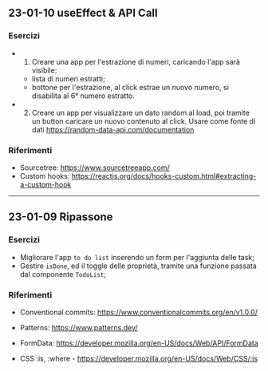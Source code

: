## 23-01-10 useEffect & API Call

### Esercizi
- 1) Creare una app per l'estrazione di numeri, caricando l'app sarà visibile:
    - lista di numeri estratti;
    - bottone per l'estrazione, al click estrae un nuovo numero, si disabilita al 6° numero estratto.

- 2) Creare un app per visualizzare un dato random al load, poi tramite un button caricare un nuovo contenuto al click. Usare come fonte di dati https://random-data-api.com/documentation


### Riferimenti
- Sourcetree: https://www.sourcetreeapp.com/
- Custom hooks: https://reactjs.org/docs/hooks-custom.html#extracting-a-custom-hook

----


## 23-01-09 Ripassone

### Esercizi
- Migliorare l'app `to do list` inserendo un form per l'aggiunta delle task;
- Gestire `isDone`, ed il toggle delle proprietà, tramite una funzione passata dal componente `TodoList`;

### Riferimenti
- Conventional commits: https://www.conventionalcommits.org/en/v1.0.0/
- Patterns: https://www.patterns.dev/ 

- FormData: https://developer.mozilla.org/en-US/docs/Web/API/FormData

- CSS :is, :where - https://developer.mozilla.org/en-US/docs/Web/CSS/:is

